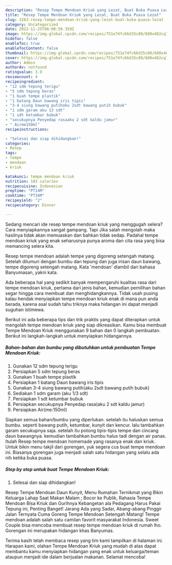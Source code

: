 ```yaml
---
description: "Resep Tempe Mendoan Kriuk yang Lezat, Buat Buka Puasa Lezat"
title: "Resep Tempe Mendoan Kriuk yang Lezat, Buat Buka Puasa Lezat"
slug: 3283-resep-tempe-mendoan-kriuk-yang-lezat-buat-buka-puasa-lezat
category: Uncategorized
date: 2022-11-25T08:00:50.359Z
image: https://img-global.cpcdn.com/recipes/751e74fc66d35c08/680x482cq70/tempe-mendoan-kriuk-foto-resep-utama.jpg
hideToc: false
enableToc: true
enableTocContent: false
thumbnail: https://img-global.cpcdn.com/recipes/751e74fc66d35c08/680x482cq70/tempe-mendoan-kriuk-foto-resep-utama.jpg
cover: https://img-global.cpcdn.com/recipes/751e74fc66d35c08/680x482cq70/tempe-mendoan-kriuk-foto-resep-utama.jpg
author: Admin
authorAv: notfound
ratingvalue: 3.9
reviewcount: 4
recipeingredient:
- "12 sdm tepung terigu"
- "5 sdm tepung beras"
- "1 buah tempe plastik"
- "1 batang Daun bawang iris tipis"
- "3-4 siung bawang putihaku 2sdt bawang putih bubuk"
- "1 sdm garam aku 13 sdt"
- "1 sdt ketumbar bubuk"
- "secukupnya Penyedap rasaaku 2 sdt kaldu jamur"
- " Airme150ml"
recipeinstructions:

- "Selesai dan siap dihidangkan!"
categories:
- Resep
tags:
- tempe
- mendoan
- kriuk

katakunci: tempe mendoan kriuk 
nutrition: 183 calories
recipecuisine: Indonesian
preptime: "PT14M"
cooktime: "PT34M"
recipeyield: "2"
recipecategory: Dinner

---
```



Sedang mencari ide resep tempe mendoan kriuk yang menggugah selera? Cara menyiapkannya sangat gampang. Tapi Jika salah mengolah maka hasilnya tidak akan memuaskan dan bahkan tidak sedap. Padahal tempe mendoan kriuk yang enak seharusnya punya aroma dan cita rasa yang bisa memancing selera kita.


Resep tempe mendoan adalah tempe yang digoreng setengah matang. Setelah dilumuri dengan bumbu dan tepung dan juga irisan daun bawang, tempe digoreng setengah matang. Kata &#39;mendoan&#39; diambil dari bahasa Banyumasan, yakni kata.

Ada beberapa hal yang sedikit banyak mempengaruhi kualitas rasa dari tempe mendoan kriuk, pertama dari jenis bahan, kemudian pemilihan bahan segar hingga cara membuat dan menghidangkannya. Tidak usah pusing kalau hendak menyiapkan tempe mendoan kriuk enak di mana pun anda berada, karena asal sudah tahu triknya maka hidangan ini dapat menjadi suguhan istimewa.


Berikut ini ada beberapa tips dan trik praktis yang dapat diterapkan untuk mengolah tempe mendoan kriuk yang siap dikreasikan. Kamu bisa membuat Tempe Mendoan Kriuk menggunakan 9 bahan dan 0 langkah pembuatan. Berikut ini langkah-langkah untuk menyiapkan hidangannya.

<!--inarticleads1-->

##### Bahan-bahan dan bumbu yang dibutuhkan untuk pembuatan Tempe Mendoan Kriuk:

1. Gunakan 12 sdm tepung terigu
1. Persiapkan 5 sdm tepung beras
1. Gunakan 1 buah tempe plastik
1. Persiapkan 1 batang Daun bawang iris tipis
1. Gunakan 3-4 siung bawang putih(aku 2sdt bawang putih bubuk)
1. Sediakan 1 sdm garam (aku 1/3 sdt)
1. Persiapkan 1 sdt ketumbar bubuk
1. Persiapkan secukupnya Penyedap rasa(aku 2 sdt kaldu jamur)
1. Persiapkan  Air(me:150ml)


Siapkan semua bahan/bumbu yang diperlukan. setelah itu haluskan semua bumbu. seperti bawang putih, ketumbar, kunyit dan kencur. lalu tambahkan garam secukupnya saja. setelah itu potong tipis-tipis tempe dan cincang daun bawangnya. kemudian tambahkan bumbu halus tadi dengan air panas. Itulah Resep tempe mendoan homemade yang rasanya enak dan kriuk. Untuk bikin menu takjil dari gorengan, yuk segera cus buat tempe mendoan ini. Biasanya gorengan juga menjadi salah satu hidangan yang selalu ada nih ketika buka puasa. 

<!--inarticleads2-->

##### Step by step untuk buat Tempe Mendoan Kriuk:


1. Selesai dan siap dihidangkan!

Resep Tempe Mendoan Daun Kunyit, Menu Rumahan Ternikmat yang Bikin Keluarga Lahap Saat Makan Malam ; Bocor ke Publik, Rahasia Tempe Mendoan Bisa Kriuk dan Gurihnya Kebangetan ala Pedagang Harus Pakai Tepung ini, Penting Banget! Jarang Ada yang Sadar, Abang-abang Pinggir Jalan Ternyata Cuma Goreng Tempe Mendoan Setengah Matang! Tempe mendoan adalah salah satu camilan favorit masyarakat Indonesia. Sweet Couple bisa mencoba membuat resep tempe mendoan kriuk di rumah lho. Gorengan ini merupakan hidangan khas Banyumas. 

Terima kasih telah membaca resep yang tim kami tampilkan di halaman ini. Harapan kami, olahan Tempe Mendoan Kriuk yang mudah di atas dapat membantu kamu menyiapkan hidangan yang enak untuk keluarga/teman ataupun menjadi ide dalam berjualan makanan. Selamat mencoba!
